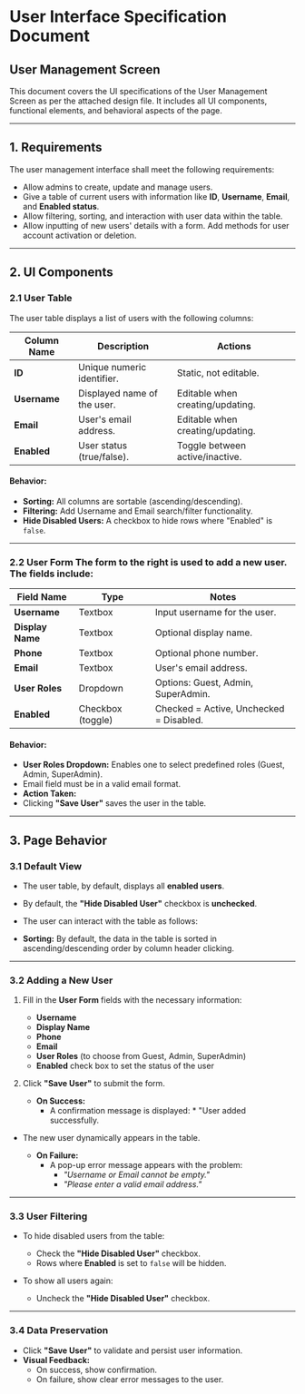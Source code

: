 # User Interface Specification Document  
## User Management Screen  

This document covers the UI specifications of the User Management Screen as per the attached design file. It includes all UI components, functional elements, and behavioral aspects of the page. 

---

## 1. Requirements
The user management interface shall meet the following requirements:

- Allow admins to create, update and manage users.
- Give a table of current users with information like **ID**, **Username**, **Email**, and **Enabled status**.
- Allow filtering, sorting, and interaction with user data within the table.
- Allow inputting of new users' details with a form. Add methods for user account activation or deletion.

---

## 2. UI Components  

### 2.1 User Table  
The user table displays a list of users with the following columns:  

| **Column Name**  | **Description**                  | **Actions**                    |
|------------------|----------------------------------|--------------------------------|
| **ID**           | Unique numeric identifier.       | Static, not editable.          |
| **Username**     | Displayed name of the user.      | Editable when creating/updating.|
| **Email**        | User's email address.            | Editable when creating/updating.|
| **Enabled**      | User status (true/false).        | Toggle between active/inactive.|

#### **Behavior:**
- **Sorting:** All columns are sortable (ascending/descending).
- **Filtering:** Add Username and Email search/filter functionality.
- **Hide Disabled Users:**
A checkbox to hide rows where "Enabled" is `false`.

---

### 2.2 User Form The form to the right is used to **add a new user**. The fields include:

| **Field Name**      | **Type**           |  **Notes**                    |
|----------------------|--------------------|------------------------------|
| **Username**         | Textbox            | Input username for the user. |
| **Display Name**     | Textbox            | Optional display name.       |
| **Phone**            | Textbox            | Optional phone number.       |
| **Email**            | Textbox            | User's email address.        |
| **User Roles**       | Dropdown           | Options: Guest, Admin, SuperAdmin. |
| **Enabled**          | Checkbox (toggle)  | Checked = Active, Unchecked = Disabled. |


#### **Behavior:**
- **User Roles Dropdown:** Enables one to select predefined roles (Guest, Admin, SuperAdmin).
- Email field must be in a valid email format.
- **Action Taken:**
- Clicking **"Save User"** saves the user in the table.

---

## 3. Page Behavior 

### 3.1 Default View 

* The user table, by default, displays all **enabled users**.
* By default, the **"Hide Disabled User"** checkbox is **unchecked**.
* The user can interact with the table as follows:
 
* **Sorting:** By default, the data in the table is sorted in ascending/descending order by column header clicking.

---
 
### 3.2 Adding a New User 
1. Fill in the **User Form** fields with the necessary information:  
   - **Username** 
   - **Display Name** 
   - **Phone**
   - **Email** 
   - **User Roles** (to choose from Guest, Admin, SuperAdmin)  
   - **Enabled** check box to set the status of the user  

2. Click **"Save User"** to submit the form.  

   - **On Success:**  
     - A confirmation message is displayed: * "User added successfully.
- The new user dynamically appears in the table.  

   - **On Failure:**  
     - A pop-up error message appears with the problem:  
       - *"Username or Email cannot be empty."*
       - *"Please enter a valid email address."*

---

### 3.3 User Filtering 
- To hide disabled users from the table: 
   - Check the **"Hide Disabled User"** checkbox. 
   - Rows where **Enabled** is set to `false` will be hidden. 

- To show all users again: 
   - Uncheck the **"Hide Disabled User"** checkbox. 

---

### 3.4 Data Preservation
- Click **"Save User"** to validate and persist user information.  
- **Visual Feedback:**  
  - On success, show confirmation.  
  - On failure, show clear error messages to the user.
